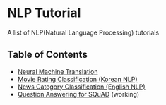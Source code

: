 # NLP Tutorial
A list of NLP(Natural Language Processing) tutorials

## Table of Contents

- [Neural Machine Translation](https://github.com/lyeoni/nlp-tutorial/tree/master/neural-machine-translation)
- [Movie Rating Classification (Korean NLP)](https://github.com/lyeoni/nlp-tutorial/tree/master/movie-rating-classification)
- [News Category Classification (English NLP)](https://github.com/lyeoni/nlp-tutorial/tree/master/news-category-classifcation)
- [Question Answering for SQuAD](https://github.com/lyeoni/nlp-tutorial/tree/master/question-answering-SQuAD) (working)

